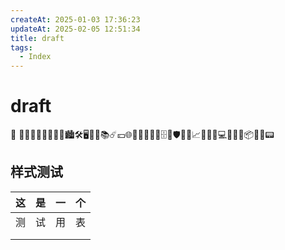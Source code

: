 ```yaml
---
createAt: 2025-01-03 17:36:23
updateAt: 2025-02-05 12:51:34
title: draft
tags:
  - Index
---
```

# draft
📡
📒👨🏼‍🎓🤔👨🏼‍💻🏙️🛠️🖥️🛒🎦📚☄️💴🌐💈📄👢🔧🐞🗄️🔳🛡️🔌🥰📈💯🌵🎵💻💠📑🧊📦🎨🥢📟

<Linkcard url="" title="标题" description="描述" logo="../logo.png" />
<Linkcard url="https://yiov.top/guide/" title="标题" description="描述" logo="https://pp.myapp.com/ma_icon/0/icon_10910_1711008413/256" />

## 样式测试


|  这  |  是  |  一  |  个  |
| :-: | :-: | :-: | :-: |
|  测  |  试  |  用  |  表  |
|     |     |     |     |
|     |     |     |     |
